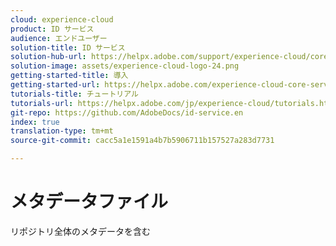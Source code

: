 ```yaml
---
cloud: experience-cloud
product: ID サービス
audience: エンドユーザー
solution-title: ID サービス
solution-hub-url: https://helpx.adobe.com/support/experience-cloud/core-services.html
solution-image: assets/experience-cloud-logo-24.png
getting-started-title: 導入
getting-started-url: https://helpx.adobe.com/experience-cloud-core-services/get-started.html
tutorials-title: チュートリアル
tutorials-url: https://helpx.adobe.com/jp/experience-cloud/tutorials.html
git-repo: https://github.com/AdobeDocs/id-service.en
index: true
translation-type: tm+mt
source-git-commit: cacc5a1e1591a4b7b5906711b157527a283d7731

---
```



# メタデータファイル

リポジトリ全体のメタデータを含む